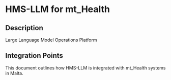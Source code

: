 # HMS-LLM for mt_Health

## Description

Large Language Model Operations Platform

## Integration Points

This document outlines how HMS-LLM is integrated with mt_Health systems in Malta.
